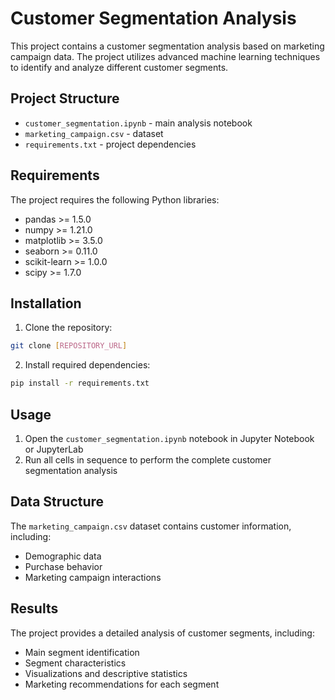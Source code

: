 # Customer Segmentation Analysis

This project contains a customer segmentation analysis based on marketing campaign data. The project utilizes advanced machine learning techniques to identify and analyze different customer segments.

## Project Structure

- `customer_segmentation.ipynb` - main analysis notebook
- `marketing_campaign.csv` - dataset
- `requirements.txt` - project dependencies

## Requirements

The project requires the following Python libraries:
- pandas >= 1.5.0
- numpy >= 1.21.0
- matplotlib >= 3.5.0
- seaborn >= 0.11.0
- scikit-learn >= 1.0.0
- scipy >= 1.7.0

## Installation

1. Clone the repository:
```bash
git clone [REPOSITORY_URL]
```

2. Install required dependencies:
```bash
pip install -r requirements.txt
```

## Usage

1. Open the `customer_segmentation.ipynb` notebook in Jupyter Notebook or JupyterLab
2. Run all cells in sequence to perform the complete customer segmentation analysis

## Data Structure

The `marketing_campaign.csv` dataset contains customer information, including:
- Demographic data
- Purchase behavior
- Marketing campaign interactions

## Results

The project provides a detailed analysis of customer segments, including:
- Main segment identification
- Segment characteristics
- Visualizations and descriptive statistics
- Marketing recommendations for each segment 